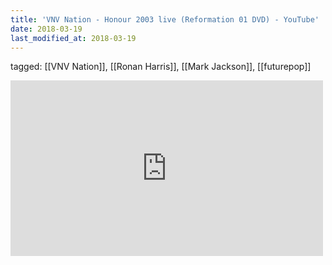 ```yaml
---
title: 'VNV Nation - Honour 2003 live (Reformation 01 DVD) - YouTube'
date: 2018-03-19
last_modified_at: 2018-03-19
---
```

tagged: [[VNV Nation]], [[Ronan Harris]], [[Mark Jackson]], [[futurepop]]
<iframe allow="accelerometer; autoplay; clipboard-write; encrypted-media; gyroscope; picture-in-picture" allowfullscreen="" frameborder="0" height="281" id="youtube_iframe" src="https://www.youtube.com/embed/OybgJJ4ZXIE?feature=oembed&amp;enablejsapi=1&amp;origin=https://safe.txmblr.com&amp;wmode=opaque" width="500"></iframe>